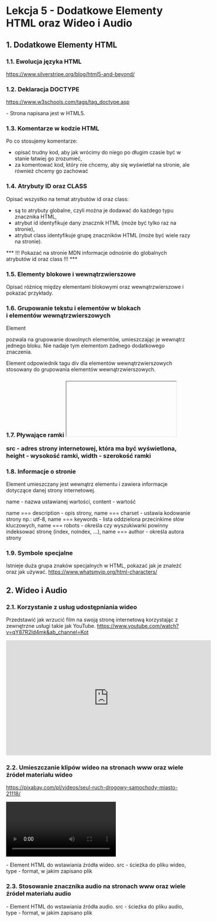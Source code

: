 # Lekcja 5 - Dodatkowe Elementy HTML oraz Wideo i Audio

## 1. Dodatkowe Elementy HTML

### 1.1. Ewolucja języka HTML
https://www.silverstripe.org/blog/html5-and-beyond/

### 1.2. Deklaracja DOCTYPE
https://www.w3schools.com/tags/tag_doctype.asp
<!DOCTYPE html> - Strona napisana jest w HTML5.

### 1.3. Komentarze w kodzie HTML <!-- treść komentarza -->
Po co stosujemy komentarze:
- opisać trudny kod, aby jak wrócimy do niego po długim czasie być w stanie łatwiej go zrozumieć,
- za komentować kod, który nie chcemy, aby się wyświetlał na stronie, ale również chcemy go zachować

### 1.4. Atrybuty ID oraz CLASS
Opisać wszystko na temat atrybutów id oraz class:
- są to atrybuty globalne, czyli można je dodawać do każdego typu znacznika HTML,
- atrybut id identyfikuje dany znacznik HTML (może być tylko raz na stronie),
- atrybut class identyfikuje grupę znaczników HTML (może być wiele razy na stronie).

*** !!! Pokazać na stronie MDN informacje odnośnie do globalnych atrybutów id oraz class !!! ***

### 1.5. Elementy blokowe i wewnątrzwierszowe
Opisać różnicę między elementami blokowymi oraz wewnątrzwierszowe i pokazać przykłady.

### 1.6. Grupowanie tekstu i elementów w blokach <div> i elementów wewnątrzwierszowych <span>
Element <div> pozwala na grupowanie dowolnych elementów, umieszczając je wewnątrz jednego bloku. Nie nadaje tym elementom żadnego dodatkowego znaczenia.

Element <span> odpowiednik tagu div dla elementów wewnątrzwierszowych stosowany do grupowania elementów wewnątrzwierszowych.

### 1.7. Pływające ramki <iframe>
Okno, w którym możemy wyświetlić zawartość innej strony internetowej. Zazwyczaj używa się ją do wyświetlenia mapy Google na swojej stronie internetowej.

*** !!! Pokazać jak umieścić mapę Google na swojej stronie internetowej. !!! ***

<iframe src="https://www.google.com/maps/embed?pb=!1m18!1m12!1m3!1d80600.32175279979!2d20.545601935383452!3d50.85412741271649!2m3!1f0!2f0!3f0!3m2!1i1024!2i768!4f13.1!3m3!1m2!1s0x47178818af891105%3A0x5025d8b8c0cdcdf3!2sKielce!5e0!3m2!1spl!2spl!4v1668953402731!5m2!1spl!2spl" width="600" height="450" style="border:0;" allowfullscreen="" loading="lazy" referrerpolicy="no-referrer-when-downgrade"></iframe>

src - adres strony internetowej, która ma być wyświetlona,
height - wysokość ramki,
width - szerokość ramki

### 1.8. Informacje o stronie <meta>
Element <meta> umieszczany jest wewnątrz elementu <head> i zawiera informacje dotyczące danej strony internetowej.
<meta name="" content="">

name - nazwa ustawianej wartości,
content - wartość

name === description - opis strony,
name === charset - ustawia kodowanie strony np.: utf-8,
name === keywords - lista oddzielona przecinkime słów kluczowych,
name === robots - określa czy wyszukiwarki powinny indeksować stronę (index, noindex, ...),
name === author - określa autora strony

### 1.9. Symbole specjalne
Istnieje duża grupa znaków specjalnych w HTML, pokazać jak je znaleźć oraz jak używać.
https://www.whatsmyip.org/html-characters/

## 2. Wideo i Audio

### 2.1. Korzystanie z usług udostępniania wideo
Przedstawić jak wrzucić film na swoją stronę internetową korzystając z zewnętrzne usługi takie jak YouTube.
https://www.youtube.com/watch?v=qY87R2Id4mk&ab_channel=Kot

<iframe width="560" height="315" src="https://www.youtube.com/embed/qY87R2Id4mk" title="YouTube video player" frameborder="0" allow="accelerometer; autoplay; clipboard-write; encrypted-media; gyroscope; picture-in-picture" allowfullscreen></iframe>

### 2.2. Umieszczanie klipów wideo na stronach www oraz wiele źródeł materiału wideo
https://pixabay.com/pl/videos/seul-ruch-drogowy-samochody-miasto-21118/

<video> - Element HTML do wstawienia filmu na stronie.
src - ścieżka do pliku wideo,
width, height - wysokość i szerokość okna filmu,
controls - czy wyświetlić elementy sterujące odtwarzaczem,
autoplay - czy film ma być automatycznie rozpoczęty,
muted - czy film ma być odtwarzany bez dźwięku

<source> - Element HTML do wstawiania źródła wideo.
src - ścieżka do pliku wideo,
type - format, w jakim zapisano plik

### 2.3. Stosowanie znacznika audio na stronach www oraz wiele źródeł materiału audio

<audio> - Element HTML do umieszczania dźwięków na stronie.
src - ścieżka do pliku dźwięku,
controls - czy wyświetlić elementy sterujące odtwarzaczem,
autoplay - czy dźwięk ma być automatycznie rozpoczęty,
loop - czy dźwięk ma być odtwarzany w pętli

<source> - Element HTML do wstawiania źródła audio.
src - ścieżka do pliku audio,
type - format, w jakim zapisano plik
